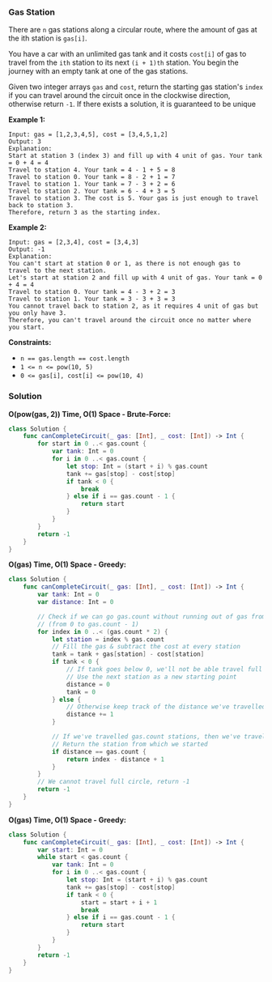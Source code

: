 
### Gas Station

There are `n` gas stations along a circular route, where the amount of gas at the ith station is `gas[i]`.

You have a car with an unlimited gas tank and it costs `cost[i]` of gas to travel from the `ith` station to its next `(i + 1)th` station. You begin the journey with an empty tank at one of the gas stations.

Given two integer arrays `gas` and `cost`, return the starting gas station's `index` if you can travel around the circuit once in the clockwise direction, otherwise return `-1`. If there exists a solution, it is guaranteed to be unique

__Example 1:__
```
Input: gas = [1,2,3,4,5], cost = [3,4,5,1,2]
Output: 3
Explanation:
Start at station 3 (index 3) and fill up with 4 unit of gas. Your tank = 0 + 4 = 4
Travel to station 4. Your tank = 4 - 1 + 5 = 8
Travel to station 0. Your tank = 8 - 2 + 1 = 7
Travel to station 1. Your tank = 7 - 3 + 2 = 6
Travel to station 2. Your tank = 6 - 4 + 3 = 5
Travel to station 3. The cost is 5. Your gas is just enough to travel back to station 3.
Therefore, return 3 as the starting index.
```
__Example 2:__
```
Input: gas = [2,3,4], cost = [3,4,3]
Output: -1
Explanation:
You can't start at station 0 or 1, as there is not enough gas to travel to the next station.
Let's start at station 2 and fill up with 4 unit of gas. Your tank = 0 + 4 = 4
Travel to station 0. Your tank = 4 - 3 + 2 = 3
Travel to station 1. Your tank = 3 - 3 + 3 = 3
You cannot travel back to station 2, as it requires 4 unit of gas but you only have 3.
Therefore, you can't travel around the circuit once no matter where you start.
```

__Constraints:__
* `n == gas.length == cost.length`
* `1 <= n <= pow(10, 5)`
* `0 <= gas[i], cost[i] <= pow(10, 4)`

### Solution
__O(pow(gas, 2)) Time, O(1) Space - Brute-Force:__
```Swift
class Solution {
    func canCompleteCircuit(_ gas: [Int], _ cost: [Int]) -> Int {
        for start in 0 ..< gas.count {
            var tank: Int = 0
            for i in 0 ..< gas.count {
                let stop: Int = (start + i) % gas.count
                tank += gas[stop] - cost[stop]
                if tank < 0 {
                    break
                } else if i == gas.count - 1 {
                    return start
                }
            }
        }
        return -1
    }
}
```
__O(gas) Time, O(1) Space - Greedy:__
```Swift
class Solution {
    func canCompleteCircuit(_ gas: [Int], _ cost: [Int]) -> Int {
        var tank: Int = 0
        var distance: Int = 0

        // Check if we can go gas.count without running out of gas from every starting point 
        // (from 0 to gas.count - 1)
        for index in 0 ..< (gas.count * 2) {
            let station = index % gas.count
            // Fill the gas & subtract the cost at every station
            tank = tank + gas[station] - cost[station]
            if tank < 0 {
                // If tank goes below 0, we'll not be able travel full circle
                // Use the next station as a new starting point
                distance = 0
                tank = 0
            } else {
                // Otherwise keep track of the distance we've travelled
                distance += 1
            }

            // If we've travelled gas.count stations, then we've travelled full circle.
            // Return the station from which we started
            if distance == gas.count {
                return index - distance + 1
            }
        }
        // We cannot travel full circle, return -1
        return -1
    }
}
```
__O(gas) Time, O(1) Space - Greedy:__
```Swift
class Solution {
    func canCompleteCircuit(_ gas: [Int], _ cost: [Int]) -> Int {
        var start: Int = 0
        while start < gas.count {
            var tank: Int = 0
            for i in 0 ..< gas.count {
                let stop: Int = (start + i) % gas.count
                tank += gas[stop] - cost[stop]
                if tank < 0 {
                    start = start + i + 1
                    break
                } else if i == gas.count - 1 {
                    return start
                }
            }
        }
        return -1
    }
}
```